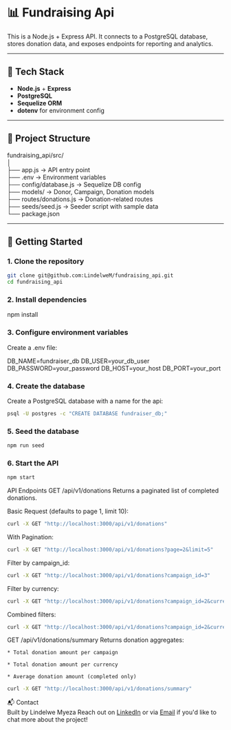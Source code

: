 # 📊 Fundraising Api 

This is a Node.js + Express API. It connects to a PostgreSQL database, stores donation data, and exposes endpoints for reporting and analytics.

---

## 🔧 Tech Stack

- **Node.js** + **Express**
- **PostgreSQL**
- **Sequelize ORM**
- **dotenv** for environment config

---

## 📁 Project Structure
fundraising_api/src/<br>
│<br>
├── app.js → API entry point<br>
├── .env → Environment variables<br>
├── config/database.js → Sequelize DB config<br>
├── models/ → Donor, Campaign, Donation models<br>
├── routes/donations.js → Donation-related routes<br>
├── seeds/seed.js → Seeder script with sample data<br>
└── package.json<br>

---

## 🚀 Getting Started

### 1. Clone the repository

```bash
git clone git@github.com:LindelweM/fundraising_api.git
cd fundraising_api
```

### 2. Install dependencies

npm install

### 3. Configure environment variables
Create a .env file:

DB_NAME=fundraiser_db
DB_USER=your_db_user
DB_PASSWORD=your_password
DB_HOST=your_host
DB_PORT=your_port

### 4. Create the database
Create a PostgreSQL database with a name for the api:

```bash
psql -U postgres -c "CREATE DATABASE fundraiser_db;"
```

### 5. Seed the database

```bash
npm run seed
```

### 6. Start the API

```bash
npm start
```

API Endpoints
GET /api/v1/donations
Returns a paginated list of completed donations.

Basic Request (defaults to page 1, limit 10):
```bash
curl -X GET "http://localhost:3000/api/v1/donations"
```

With Pagination:
```bash
curl -X GET "http://localhost:3000/api/v1/donations?page=2&limit=5"
```

Filter by campaign_id:
```bash
curl -X GET "http://localhost:3000/api/v1/donations?campaign_id=3"
```

Filter by currency:
```bash
curl -X GET "http://localhost:3000/api/v1/donations?campaign_id=2&currency=ZAR&page=1&limit=20"
```

Combined filters:
```bash
curl -X GET "http://localhost:3000/api/v1/donations?campaign_id=2&currency=ZAR&page=1&limit=20"
```

GET /api/v1/donations/summary
Returns donation aggregates:

    * Total donation amount per campaign

    * Total donation amount per currency

    * Average donation amount (completed only)

```bash
curl -X GET "http://localhost:3000/api/v1/donations/summary"
```


📬 Contact<br>
Built by Lindelwe Myeza 
Reach out on [LinkedIn](https://www.linkedin.com/in/lindelwe-myeza/) or via [Email](mailto:lindelwenpmyeza@gmail.com) if you'd like to chat more about the project!

